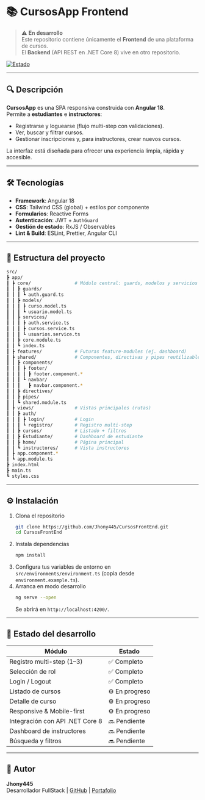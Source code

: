 # 📚 CursosApp Frontend

> ⚠️ **En desarrollo**  
> Este repositorio contiene únicamente el **Frontend** de una plataforma de cursos.  
> El **Backend** (API REST en .NET Core 8) vive en otro repositorio.

[![Estado](https://img.shields.io/badge/estado-desarrollo-orange.svg)](#estado)  

---

## 🔍 Descripción

**CursosApp** es una SPA responsiva construida con **Angular 18**.  
Permite a **estudiantes** e **instructores**:
- Registrarse y loguearse (flujo multi-step con validaciones).
- Ver, buscar y filtrar cursos.
- Gestionar inscripciones y, para instructores, crear nuevos cursos.

La interfaz está diseñada para ofrecer una experiencia limpia, rápida y accesible.

---

## 🛠️ Tecnologías

- **Framework**: Angular 18  
- **CSS**: Tailwind CSS (global) + estilos por componente  
- **Formularios**: Reactive Forms  
- **Autenticación**: JWT + `AuthGuard`  
- **Gestión de estado**: RxJS / Observables  
- **Lint & Build**: ESLint, Prettier, Angular CLI  

---

## 📂 Estructura del proyecto

```bash
src/
┣ app/
┃ ┣ core/                # Módulo central: guards, modelos y servicios
┃ ┃ ┣ guards/
┃ ┃ ┃ ┗ auth.guard.ts
┃ ┃ ┣ models/
┃ ┃ ┃ ┣ curso.model.ts
┃ ┃ ┃ ┗ usuario.model.ts
┃ ┃ ┣ services/
┃ ┃ ┃ ┣ auth.service.ts
┃ ┃ ┃ ┣ cursos.service.ts
┃ ┃ ┃ ┗ usuarios.service.ts
┃ ┃ ┣ core.module.ts
┃ ┃ ┗ index.ts
┃ ┣ features/            # Futuras feature-modules (ej. dashboard)
┃ ┣ shared/              # Componentes, directivas y pipes reutilizables
┃ ┃ ┣ components/
┃ ┃ ┃ ┣ footer/
┃ ┃ ┃ ┃ ┣ footer.component.*
┃ ┃ ┃ ┗ navbar/
┃ ┃ ┃   ┣ navbar.component.*
┃ ┃ ┣ directives/
┃ ┃ ┣ pipes/
┃ ┃ ┗ shared.module.ts
┃ ┣ views/               # Vistas principales (rutas)
┃ ┃ ┣ auth/
┃ ┃ ┃ ┣ login/           # Login
┃ ┃ ┃ ┗ registro/        # Registro multi-step
┃ ┃ ┣ cursos/            # Listado + filtros
┃ ┃ ┣ Estudiante/        # Dashboard de estudiante
┃ ┃ ┣ home/              # Página principal
┃ ┃ ┗ instructores/      # Vista instructores
┃ ┣ app.component.*
┃ ┗ app.module.ts
┣ index.html
┣ main.ts
┗ styles.css
```

---

## ⚙️ Instalación

1. Clona el repositorio  
   ```bash
   git clone https://github.com/Jhony445/CursosFrontEnd.git
   cd CursosFrontEnd
   ```
2. Instala dependencias  
   ```bash
   npm install
   ```
3. Configura tus variables de entorno en  
   `src/environments/environment.ts` (copia desde `environment.example.ts`).
4. Arranca en modo desarrollo  
   ```bash
   ng serve --open
   ```
   Se abrirá en `http://localhost:4200/`.

---

## 🚥 Estado del desarrollo

| Módulo                          | Estado          |
|---------------------------------|-----------------|
| Registro multi-step (1–3)       | ✅ Completo     |
| Selección de rol                | ✅ Completo     |
| Login / Logout                  | ✅ Completo     |
| Listado de cursos               | ⚙️ En progreso  |
| Detalle de curso                | ⚙️ En progreso  |
| Responsive & Mobile-first       | ⚙️ En progreso  |
| Integración con API .NET Core 8 | 🔜 Pendiente    |
| Dashboard de instructores       | 🔜 Pendiente    |
| Búsqueda y filtros              | 🔜 Pendiente    |

---


## 👤 Autor

**Jhony445**  
Desarrollador FullStack | [GitHub](https://github.com/Jhony445) | [Portafolio](https://myportfolio-jonathanquistian.netlify.app/)
